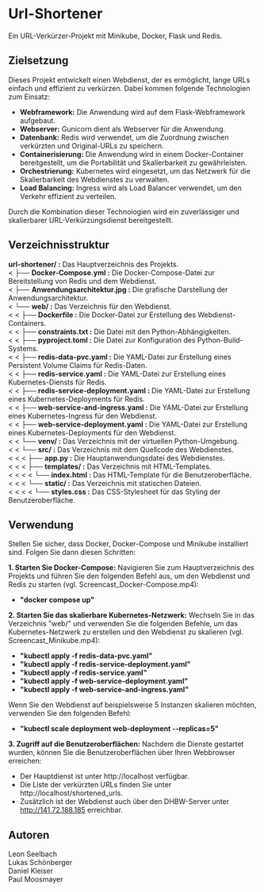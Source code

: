 # Url-Shortener
Ein URL-Verkürzer-Projekt mit Minikube, Docker, Flask und Redis.

## Zielsetzung
Dieses Projekt entwickelt einen Webdienst, der es ermöglicht, lange URLs einfach und effizient zu verkürzen. Dabei kommen folgende Technologien zum Einsatz:

- **Webframework:** Die Anwendung wird auf dem Flask-Webframework aufgebaut.
- **Webserver:** Gunicorn dient als Webserver für die Anwendung.
- **Datenbank:** Redis wird verwendet, um die Zuordnung zwischen verkürzten und Original-URLs zu speichern.
- **Containerisierung:** Die Anwendung wird in einem Docker-Container bereitgestellt, um die Portabilität und Skalierbarkeit zu gewährleisten.
- **Orchestrierung:** Kubernetes wird eingesetzt, um das Netzwerk für die Skalierbarkeit des Webdienstes zu verwalten.
- **Load Balancing:** Ingress wird als Load Balancer verwendet, um den Verkehr effizient zu verteilen.

Durch die Kombination dieser Technologien wird ein zuverlässiger und skalierbarer URL-Verkürzungsdienst bereitgestellt.

## Verzeichnisstruktur
**url-shortener/ :** Das Hauptverzeichnis des Projekts.  
< ├── **Docker-Compose.yml :** Die Docker-Compose-Datei zur Bereitstellung von Redis und dem Webdienst.  
< ├── **Anwendungsarchitektur.jpg :** Die grafische Darstellung der Anwendungsarchitektur.   
< └── **web/ :** Das Verzeichnis für den Webdienst.  
< < ├── **Dockerfile :** Die Docker-Datei zur Erstellung des Webdienst-Containers.  
< < ├── **constraints.txt :** Die Datei mit den Python-Abhängigkeiten.  
< < ├── **pyproject.toml :** Die Datei zur Konfiguration des Python-Build-Systems.  
< < ├── **redis-data-pvc.yaml :** Die YAML-Datei zur Erstellung eines Persistent Volume Claims für Redis-Daten.  
< < ├── **redis-service.yaml :** Die YAML-Datei zur Erstellung eines Kubernetes-Diensts für Redis.  
< < ├── **redis-service-deployment.yaml :** Die YAML-Datei zur Erstellung eines Kubernetes-Deployments für Redis.  
< < ├── **web-service-and-ingress.yaml :** Die YAML-Datei zur Erstellung eines Kubernetes-Ingress für den Webdienst.  
< < ├── **web-service-deployment.yaml :** Die YAML-Datei zur Erstellung eines Kubernetes-Deployments für den Webdienst.  
< < └── **venv/ :** Das Verzeichnis mit der virtuellen Python-Umgebung.  
< < └── **src/ :** Das Verzeichnis mit dem Quellcode des Webdienstes.  
< < < ├── **app.py :** Die Hauptanwendungsdatei des Webdienstes.  
< < < ├── **templates/ :** Das Verzeichnis mit HTML-Templates.  
< < < < └── **index.html :** Das HTML-Template für die Benutzeroberfläche.  
< < < └── **static/ :** Das Verzeichnis mit statischen Dateien.  
< < < < └── **styles.css :** Das CSS-Stylesheet für das Styling der Benutzeroberfläche.  

## Verwendung
Stellen Sie sicher, dass Docker, Docker-Compose und Minikube installiert sind. Folgen Sie dann diesen Schritten:

**1. Starten Sie Docker-Compose:** Navigieren Sie zum Hauptverzeichnis des Projekts und führen Sie den folgenden Befehl aus, um den Webdienst und Redis zu starten (vgl. Screencast_Docker-Compose.mp4):  
- **"docker compose up"**  

**2. Starten Sie das skalierbare Kubernetes-Netzwerk:** Wechseln Sie in das Verzeichnis "web/" und verwenden Sie die folgenden Befehle, um das Kubernetes-Netzwerk zu erstellen und den Webdienst zu skalieren (vgl. Screencast_Minikube.mp4):  
- **"kubectl apply -f redis-data-pvc.yaml"**  
- **"kubectl apply -f redis-service-deployment.yaml"**  
- **"kubectl apply -f redis-service.yaml"**  
- **"kubectl apply -f web-service-deployment.yaml"**  
- **"kubectl apply -f web-service-and-ingress.yaml"**  

Wenn Sie den Webdienst auf beispielsweise 5 Instanzen skalieren möchten, verwenden Sie den folgenden Befehl:  
- **"kubectl scale deployment web-deployment --replicas=5"**  

**3. Zugriff auf die Benutzeroberflächen:** Nachdem die Dienste gestartet wurden, können Sie die Benutzeroberflächen über Ihren Webbrowser erreichen:
- Der Hauptdienst ist unter http://localhost verfügbar.
- Die Liste der verkürzten URLs finden Sie unter http://localhost/shortened_urls.
- Zusätzlich ist der Webdienst auch über den DHBW-Server unter http://141.72.188.185 erreichbar.

## Autoren
Leon Seelbach  
Lukas Schönberger  
Daniel Kleiser  
Paul Moosmayer